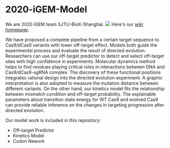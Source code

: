 # 2020-iGEM-Model
We are 2020 iGEM team SJTU-BioX-Shanghai. 
![](T--SJTU-BioX-Shanghai--mainfig-black.gif)
Here's our [wiki homepage](https://2020.igem.org/Team:SJTU-BioX-Shanghai).

We have proposed a complete pipeline from a certain target sequence to Cas9/dCas9 variants with lower off-target effect. Models both guide the experimental process and evaluate the result of directed evolution. Researchers can use our off-target predictor to detect and select off-target sites with high confidence in experiments. Molecular dynamics method helps to find residues playing critical roles in interactions between DNA and Cas9/dCas9-sgRNA complex. The discovery of these functional positions integrates rational design into the directed evolution experiment. A graphic interpretation is also adopted to measure the mutation distance between different variants. On the other hand, our kinetics model fits the relationship between mismatch condition and off-target probability. The explainable parameters about transition state energy for WT Cas9 and evolved Cas9 can provide reliable inference on the changes in targeting progression after directed evolution.

Our model work is included in this repository:

+ Off-target Predictor
+ Kinetics Model
+ Codon Nework
